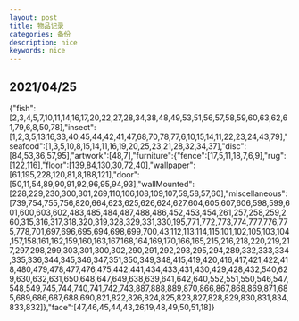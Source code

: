 ```yaml
---
layout: post
title: 物品记录
categories: 备份
description: nice
keywords: nice
---
```


## 2021/04/25

{"fish":[2,3,4,5,7,10,11,14,16,17,20,22,27,28,34,38,48,49,53,51,56,57,58,59,60,63,62,61,79,6,8,50,78],"insect":[1,2,3,5,13,16,33,40,45,44,42,41,47,68,70,78,77,6,10,15,14,11,22,23,24,43,79],"seafood":[1,3,5,10,8,15,14,11,16,19,20,25,23,21,28,32,34,37],"disc":[84,53,36,57,95],"artwork":[48,7],"furniture":{"fence":[17,5,11,18,7,6,9],"rug":[122,116],"floor":[139,84,130,30,72,40],"wallpaper":[61,195,228,120,81,8,188,121],"door":[50,11,54,89,90,91,92,96,95,94,93],"wallMounted":[228,229,230,300,301,269,110,106,108,109,107,59,58,57,60],"miscellaneous":[739,754,755,756,820,664,623,625,626,624,627,604,605,607,606,598,599,601,600,603,602,483,485,484,487,488,486,452,453,454,261,257,258,259,260,315,316,317,318,320,319,328,329,331,330,195,771,772,773,774,777,776,775,778,701,697,696,695,694,698,699,700,43,112,113,114,115,101,102,105,103,104,157,158,161,162,159,160,163,167,168,164,169,170,166,165,215,216,218,220,219,217,297,298,299,303,301,300,302,290,291,292,293,295,294,289,332,333,334,335,336,344,345,346,347,351,350,349,348,415,419,420,416,417,421,422,418,480,479,478,477,476,475,442,441,434,433,431,430,429,428,432,540,629,630,632,631,650,648,647,649,638,639,641,642,640,552,551,550,546,547,548,549,745,744,740,741,742,743,887,888,889,870,866,867,868,869,871,685,689,686,687,688,690,821,822,826,824,825,823,827,828,829,830,831,834,833,832]},"face":[47,46,45,44,43,26,19,48,49,50,51,18]}
